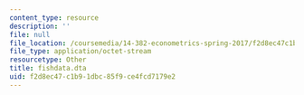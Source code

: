 ```yaml
---
content_type: resource
description: ''
file: null
file_location: /coursemedia/14-382-econometrics-spring-2017/f2d8ec47c1b91dbc85f9ce4fcd7179e2_fishdata.dta
file_type: application/octet-stream
resourcetype: Other
title: fishdata.dta
uid: f2d8ec47-c1b9-1dbc-85f9-ce4fcd7179e2
---
```


